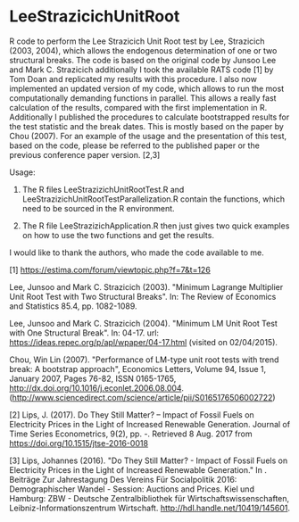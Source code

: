 # LeeStrazicichUnitRoot
R code to perform the Lee Strazicich Unit Root test by Lee, Strazicich (2003, 2004), which allows
the endogenous determination of one or two structural breaks.
The code is based on the original code by Junsoo Lee and Mark C. Strazicich additionally I took the available RATS code [1] by Tom Doan and replicated my results with this procedure.
I also now implemented an updated version of my code, which allows to run the most computationally demanding functions in parallel. This allows a really fast calculation of the results, compared with the first implementation in R. Additionally I published the procedures to calculate bootstrapped results for the test statistic and the break dates. This is mostly based on the paper by Chou (2007).
For an example of the usage and the presentation of this test, based on the code, please be referred to the published paper or the previous conference paper version. [2,3]

Usage:

1) The R files LeeStrazizichUnitRootTest.R and LeeStrazizichUnitRootTestParallelization.R contain the functions, which need to be sourced in the R environment.

2) The R file LeeStrazizichApplication.R then just gives two quick examples on how to use the two functions and get the results.


I would like to thank the authors, who made the code available to me.

[1] https://estima.com/forum/viewtopic.php?f=7&t=126

Lee, Junsoo and Mark C. Strazicich (2003). "Minimum Lagrange Multiplier Unit
Root Test with Two Structural Breaks". In: The Review of Economics and Statistics 85.4, pp. 1082-1089.

Lee, Junsoo and Mark C. Strazicich (2004). "Minimum LM Unit Root Test with One Structural Break". In: 04-17. url: https://ideas.repec.org/p/apl/wpaper/04-17.html (visited on 02/04/2015).

Chou, Win Lin (2007). "Performance of LM-type unit root tests with trend break: A bootstrap approach", Economics Letters, Volume 94, Issue 1, January 2007, Pages 76-82, ISSN 0165-1765, http://dx.doi.org/10.1016/j.econlet.2006.08.004.
(http://www.sciencedirect.com/science/article/pii/S0165176506002722)

[2] Lips, J. (2017). Do They Still Matter? – Impact of Fossil Fuels on Electricity Prices in the Light of Increased Renewable Generation. Journal of Time Series Econometrics, 9(2), pp. -. Retrieved 8 Aug. 2017 from https://doi.org/10.1515/jtse-2016-0018

[3] Lips, Johannes (2016). "Do They Still Matter? - Impact of Fossil Fuels on Electricity Prices in the Light of Increased Renewable Generation." In . Beiträge Zur Jahrestagung Des Vereins Für Socialpolitik 2016: Demographischer Wandel - Session: Auctions and Prices. Kiel und Hamburg: ZBW - Deutsche Zentralbibliothek für Wirtschaftswissenschaften, Leibniz-Informationszentrum Wirtschaft. http://hdl.handle.net/10419/145601.
